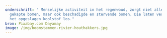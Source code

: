 ```yaml
---
onderschrift: " Menselijke activiteit in het regenwoud, zorgt niet alleen voor
  gekapte bomen, maar ook beschadigde en stervende bomen, Die laten vervolgens
  het opgeslagen koolstof los."
bron: Pixabay.com Dayamay
image: /img/boomstammen-rivier-houthakkers.jpg
---
```


